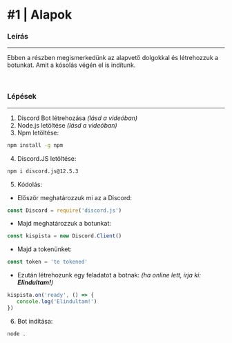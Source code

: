 # #1 | Alapok

### Leírás 
---
Ebben a részben megismerkedünk az alapvető dolgokkal és létrehozzuk a botunkat. Amit a kósolás végén el is indítunk.

<br />

### Lépések
---
1. Discord Bot létrehozása *(lásd a videóban)* 
2. Node.js letöltése *(lásd a videóban)*
3. Npm letöltése:

```sh
npm install -g npm 
```

4. Discord.JS letöltése:

```sh
npm i discord.js@12.5.3
```

5. Kódolás:
- Először meghatározzuk mi az a Discord:

```js
const Discord = require('discord.js')
```

- Majd meghatározzuk a botunkat:

```js
const kispista = new Discord.Client()
```

- Majd a tokenünket:

```js
const token = 'te tokened'
```

- Ezután létrehozunk egy feladatot a botnak:
*(ha online lett, írja ki: **Elindultam!**)*
```js
kispista.on('ready', () => {
   console.log('Elindultam!')
})
```

6. Bot indítása: 

```sh
node .
```


